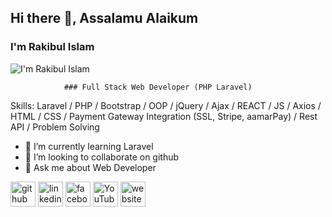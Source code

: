 ## Hi there 👋, Assalamu Alaikum 
### I'm Rakibul Islam
![I'm Rakibul Islam](https://scontent.fdac37-1.fna.fbcdn.net/v/t39.30808-6/329752269_587821919461678_2144459339455890701_n.jpg?_nc_cat=104&ccb=1-7&_nc_sid=9c7eae&_nc_eui2=AeGkXOAhHaaMeO2EweS-eYYzZ1H3WAjo_FdnUfdYCOj8V2eKb8ihNJRxYsszSvwCWHUE-D-RZzai2WdB0sAR3miK&_nc_ohc=Fx1tudBM3_gAX9S7EdH&_nc_ht=scontent.fdac37-1.fna&oh=00_AfBbvQn18TAwSiUMUROKfIWDtrrjZeT8p7Zzw9_aNhxsrA&oe=6572547A)

                ### Full Stack Web Developer (PHP Laravel)

Skills: Laravel / PHP / Bootstrap / OOP /  jQuery  / Ajax / REACT / JS / Axios / HTML / CSS / Payment Gateway Integration (SSL, Stripe, aamarPay) / Rest API  / Problem Solving 

- 🌱 I’m currently learning Laravel 
- 👯 I’m looking to collaborate on github 
- 💬 Ask me about Web Developer 


[<img src='https://cdn.jsdelivr.net/npm/simple-icons@3.0.1/icons/github.svg' alt='github' height='40'>](https://github.com/https://github.com/Rakib2264)  [<img src='https://cdn.jsdelivr.net/npm/simple-icons@3.0.1/icons/linkedin.svg' alt='linkedin' height='40'>](https://www.linkedin.com/in/https://www.linkedin.com/in/rakib-khan-771916288//)  [<img src='https://cdn.jsdelivr.net/npm/simple-icons@3.0.1/icons/facebook.svg' alt='facebook' height='40'>](https://www.facebook.com/https://www.facebook.com/hmrakib.khan.716)  [<img src='https://cdn.jsdelivr.net/npm/simple-icons@3.0.1/icons/youtube.svg' alt='YouTube' height='40'>](https://www.youtube.com/channel/https://www.youtube.com/channel/UC3omwxfWuDC_ykGfJbHIqvg)  [<img src='https://cdn.jsdelivr.net/npm/simple-icons@3.0.1/icons/icloud.svg' alt='website' height='40'>](https://miapur.com/)  


